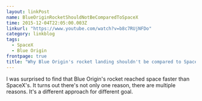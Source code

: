 ```yaml
---
layout: linkPost
name: BlueOriginRocketShouldNotBeComparedToSpaceX
time: 2015-12-04T22:05:00.003Z
linkurl: "https://www.youtube.com/watch?v=b8c7RUjNFDo"
category: linkblog
tags: 
  - SpaceX
  - Blue Origin
frontpage: true
title: "Why Blue Origin's rocket landing shouldn't be compared to SpaceX"
---
```


<div class="youtube-container">
   <div class="youtube-player" data-id="b8c7RUjNFDo"></div>
</div>

I was surprised to find that Blue Origin's rocket reached space faster than SpaceX's. It turns out there's not only one reason, there are multiple reasons. It's a different approach for different goal.
